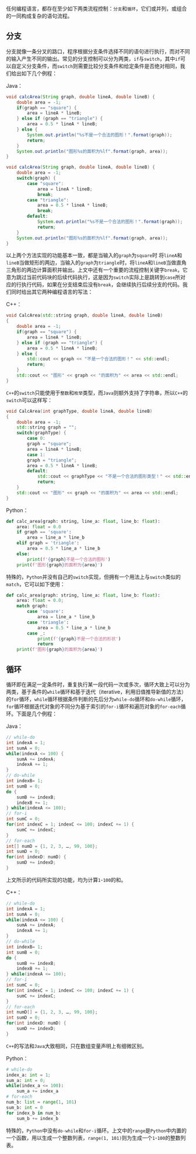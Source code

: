 任何编程语言，都存在至少如下两类流程控制：`分支`和`循环`，它们或并列，或组合的一同构成复杂的语句流程。

## 分支

分支就像一条分叉的路口，程序根据分支条件选择不同的语句进行执行，而对不同的输入产生不同的输出。常见的分支控制可以分为两类，`if`与`switch`，其中`if`可以自定义分支条件，而`switch`则需要比较分支条件和给定条件是否绝对相同，我们给出如下几个例程：

Java：

```java
void calcArea(String graph, double lineA, double lineB) {
    double area = -1;
    if(graph == "square") {
        area = lineA * lineB;
    } else if (graph == "triangle") {
        area = 0.5 * lineA * lineB;
    } else {
        System.out.println("%s不是一个合法的图形！".format(graph));
        return;
    }
    System.out.println("图形%s的面积为%lf".format(graph, area));
}
```

```java
void calcArea(String graph, double lineA, double lineB) {
    double area = -1;
    switch(graph) {
        case "square":
            area = lineA * lineB;
            break;
        case "triangle":
            area = 0.5 * lineA * lineB;
            break;
        default:
            System.out.println("%s不是一个合法的图形！".format(graph));
            return;
    }
    System.out.println("图形%s的面积为%lf".format(graph, area));
}
```

以上两个方法实现的功能基本一致，都是当输入的`graph`为`square`时 将`lineA`和`lineB`当做矩形的两边，当输入的`graph`为`triangle`时，将`lineA`和`lineB`当做直角三角形的两边计算面积并输出。上文中还有一个重要的流程控制关键字`break`，它意为跳过当前代码块的后续代码执行，这是因为`switch`实际上是跳转到`case`所对应的行执行代码，如果在分支结束后没有`break`，会继续执行后续分支的代码。我们同时给出其它两种编程语言的写法：

C++：
```cpp
void CalcArea(std::string graph, double lineA, double lineB)
{
    double area = -1;
    if(graph == "square") {
        area = lineA * lineB;
    } else if (graph == "triangle") {
        area = 0.5 * lineA * lineB;
    } else {
        std::cout << graph << "不是一个合法的图形！" << std::endl;
        return;
    }
    std::cout << "图形" << graph << "的面积为" << area << std::endl;
}
```

`C++`的`switch`只能使用于`整数`和`枚举`类型，而`Java`则额外支持了字符串，所以`C++`的`switch`可以这样写：

```cpp
void CalcArea(int graphType, double lineA, double lineB)
{
    double area = -1;
    std::string graph = "";
    switch(graphType) {
        case 0:
        graph = "square";
        area = lineA * lineB;
        case 1:
        graph = "triangle";
        area = 0.5 * lineA * lineB;
        default:
            std::cout << graphType << "不是一个合法的图形类型！" << std::endl;
            return;
    }
    std::cout << "图形" << graph << "的面积为" << area << std::endl;
}
```

Python：
```python
def calc_area(graph: string, line_a: float, line_b: float):
    area: float = 0.0
    if graph == 'square':
        area = line_a * line_b
    elif graph = 'triangle':
        area = 0.5 * line_a * line_b
    else:
        print(f'{graph}不是一个合法的图形')
    print(f'图形{graph}的面积为{area}')
```
特殊的，`Python`并没有自己的`switch`实现，但拥有一个用法上与`switch`类似的`match`，它可以如下使用：
```python
def calc_area(graph: string, line_a: float, line_b: float):
    area: float = 0.0;
    match graph:
        case 'square':
            area = line_a * line_b
        case 'triangle':
            area = 0.5 * line_a * line_b
        case _:
            print(f'{graph}不是一个合法的形状')
            return
    print(f'图形{graph}的面积为{area}')
```

## 循环

循环即在满足一定条件时，重复执行某一段代码一次或多次，循环大致上可以分为两类，基于条件的`while`循环和基于迭代（iterative，利用旧值推导新值的方法）的`for`循环，`while`循环根据条件判断的先后分为`while-do`循环和`do-while`循环，`for`循环根据迭代对象的不同分为基于索引的`for-i`循环和遍历对象的`for-each`循环。下面是几个例程：

Java：
```java
// while-do
int indexA = 1;
int sumA = 0;
while(indexA <= 100) {
    sumA += indexA;
    indexA += 1;
}
// do-while
int indexB= 1;
int sumB = 0;
do {
    sumB += indexB;
    indexB += 1;
} while(indexA <= 100);
// for-i
int sumC = 0;
for(int indexC = 1; indexC <= 100; indexC += 1) {
    sumC += indexC;
}
// for-each
int[] numD = {1, 2, 3, …, 99, 100};
int sumD = 0;
for(int indexD: numD) {
    sumD += indexD;
}
```
上文所示的代码所实现的功能，均为计算`1`-`100`的和。

C++：
```cpp
// while-do
int indexA = 1;
int sumA = 0;
while(indexA <= 100) {
    sumA += indexA;
    indexA += 1;
}
// do-while
int indexB= 1;
int sumB = 0;
do {
    sumB += indexB;
    indexB += 1;
} while(indexA <= 100);
// for-i
int sumC = 0;
for(int indexC = 1; indexC <= 100; indexC += 1) {
    sumC += indexC;
}
// for-each
int numD[] = {1, 2, 3, …, 99, 100};
int sumD = 0;
for(int indexD: numD) {
    sumD += indexD;
}
```
`C++`的写法和`Java`大致相同，只在数组变量声明上有细微区别。

Python：
```python
# while-do
index_a: int = 1;
sum_a: int = 0;
while(index_a <= 100):
    sum_a += index_a
# for-each
num_b: list = range(1, 101)
sum_b: int = 0
for index_b in num_b:
    sum_b += index_b
```
特殊的，`Python`中没有`do-while`和`for-i`循环。上文中的`range`是`Python`中内置的一个函数，用以生成一个整数列表，`range(1, 101)`则为生成一个`1`-`100`的整数列表。